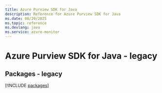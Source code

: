 ```yaml
---
title: Azure Purview SDK for Java
description: Reference for Azure Purview SDK for Java
ms.date: 08/29/2025
ms.topic: reference
ms.devlang: java
ms.service: azure-monitor
---
```

# Azure Purview SDK for Java - legacy
## Packages - legacy
[!INCLUDE [packages](purview-index.md)]